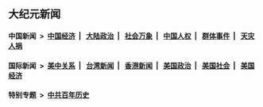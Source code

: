 ## 大纪元新闻

#### 中国新闻 &nbsp;>&nbsp; [中国经济](indexes/ncid283/README.md?12221645) &nbsp;| &nbsp; [大陆政治](indexes/ncid277/README.md?12221645) &nbsp;| &nbsp; [社会万象](indexes/ncid282/README.md?12221645) &nbsp;| &nbsp; [中国人权](indexes/ncid278/README.md?12221645) &nbsp;| &nbsp; [群体事件](indexes/ncid279/README.md?12221645) &nbsp;| &nbsp; [天灾人祸](indexes/ncid280/README.md?12221645)

#### 国际新闻 &nbsp;>&nbsp; [美中关系](indexes/nf1412576/README.md?12221645) &nbsp;| &nbsp; [台湾新闻](indexes/ncid1349361/README.md?12221645) &nbsp;| &nbsp; [香港新闻](indexes/ncid1349362/README.md?12221645) &nbsp;| &nbsp; [美国政治](indexes/ncid1078159/README.md?12221645) &nbsp;| &nbsp; [美国社会](indexes/ncid1078160/README.md?12221645) &nbsp;| &nbsp; [美国经济](indexes/ncid1078158/README.md?12221645)

#### 特别专题 &nbsp;>&nbsp; [中共百年历史](https://github.com/epoch-news/epoch-special/blob/master/README.md?12221645)  
